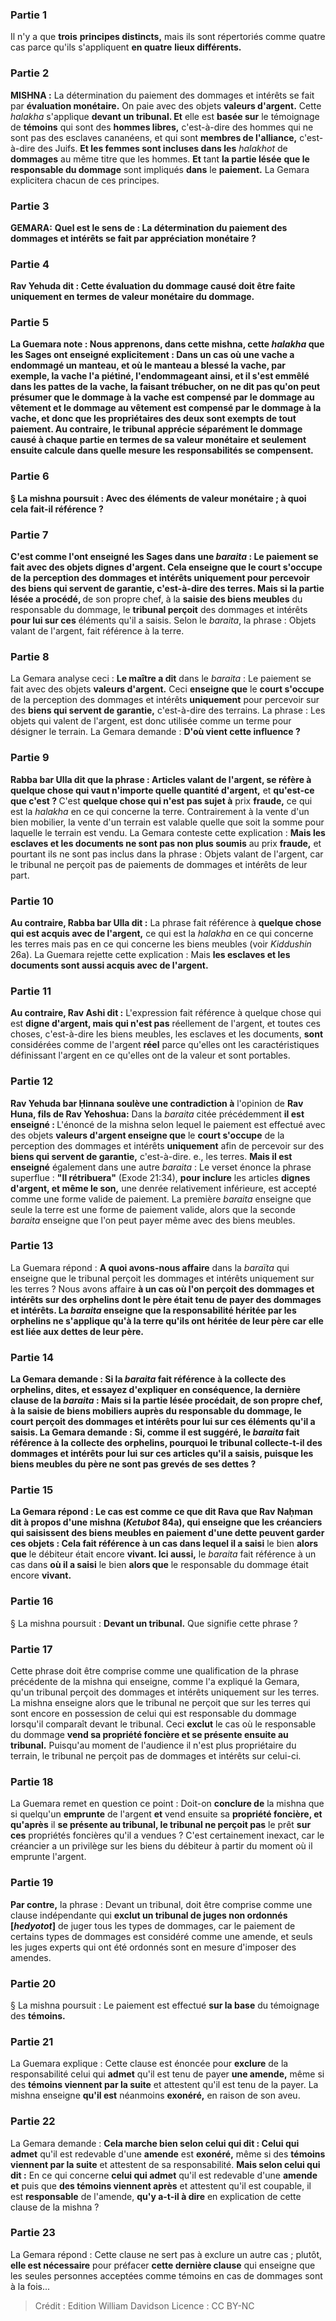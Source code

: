 
### Partie 1
Il n'y a que <b>trois</b> <b>principes distincts,</b> mais ils sont répertoriés comme quatre cas parce qu'ils s'appliquent <b>en quatre</b> <b>lieux différents.</b>

### Partie 2
<strong>MISHNA :</strong> La détermination du paiement des dommages et intérêts se fait par <b>évaluation monétaire.</b> On paie avec des objets <b>valeurs d'argent.</b> Cette <i>halakha</i> s'applique <b>devant un tribunal. Et</b> elle est <b>basée sur</b> le témoignage de <b>témoins</b> qui sont des <b>hommes libres,</b> c'est-à-dire des hommes qui ne sont pas des esclaves cananéens, et qui sont <b>membres de l'alliance,</b> c'est-à-dire des Juifs. <b>Et les femmes sont incluses dans les</b> <i>halakhot</i> de <b>dommages</b> au même titre que les hommes. <b>Et</b> tant <b>la partie lésée</b> <b>que le responsable du dommage</b> sont impliqués <b>dans</b> le <b>paiement.</b> La Gemara explicitera chacun de ces principes.

### Partie 3
<strong>GEMARA:</strong> <b>Quel est le sens de : La détermination du paiement des dommages et intérêts se fait par <b>appréciation monétaire ?</b>

### Partie 4
<b>Rav Yehuda dit : Cette évaluation</b> du dommage causé <b>doit être</b> faite <b>uniquement en termes</b> de valeur <b>monétaire</b> du dommage.

### Partie 5
La Guemara note : <b>Nous apprenons,</b> dans cette mishna, <b>cette</b> <i>halakha</i> <b>que les Sages ont enseigné</b> explicitement : Dans un cas où <b>une vache a endommagé un manteau,</b> et où le <b>manteau a blessé</b> la <b>vache,</b> par exemple, la vache l'a piétiné, l'endommageant ainsi, et il s'est emmêlé dans les pattes de la vache, la faisant trébucher, <b>on ne dit pas</b> qu'on peut présumer que le dommage à la <b>vache est compensé par</b> le dommage au <b>vêtement et</b> le dommage au <b>vêtement est compensé par</b> le dommage à la <b>vache,</b> et donc que les propriétaires des deux sont exempts de tout paiement. <b>Au contraire,</b> le tribunal <b>apprécie</b> séparément le dommage causé à chaque partie <b>en termes</b> de sa valeur <b>monétaire</b> et seulement ensuite calcule dans quelle mesure les responsabilités se compensent.

### Partie 6
§ La mishna poursuit : Avec des éléments <b>de valeur monétaire</b> ; à quoi cela fait-il référence ?

### Partie 7
C'est <b>comme l'ont enseigné les Sages</b> dans une <i>baraita</i> : Le paiement se fait avec des objets <b>dignes d'argent.</b> Cela <b>enseigne que</b> le <b>court s'occupe</b> de la perception des dommages et intérêts <b>uniquement</b> pour percevoir des <b>biens qui servent de garantie,</b> c'est-à-dire des terres. <b>Mais si la partie lésée</b> a procédé, </b> de son propre chef, à la <b>saisie des biens meubles</b> du responsable du dommage, le <b>tribunal perçoit</b> des dommages et intérêts <b>pour lui sur ces</b> éléments qu'il a saisis. Selon le <i>baraita</i>, la phrase : Objets valant de l'argent, fait référence à la terre.

### Partie 8
La Gemara analyse ceci : <b>Le maître a dit</b> dans le <i>baraita</i> : Le paiement se fait avec des objets <b>valeurs d'argent.</b> Ceci <b>enseigne que</b> le <b>court s'occupe</b> de la perception des dommages et intérêts <b>uniquement</b> pour percevoir sur des <b>biens qui servent de garantie,</b> c'est-à-dire des terrains. La phrase : Les objets qui valent de l'argent, est donc utilisée comme un terme pour désigner le terrain. La Gemara demande : <b>D'où vient cette <b>influence ?</b>

### Partie 9
<b>Rabba bar Ulla dit</b> que la phrase : Articles valant de l'argent, se réfère à <b>quelque chose qui vaut n'importe quelle</b> quantité d'argent,</b> et <b>qu'est-ce que c'est ? </b> C'est <b>quelque chose qui n'est pas sujet à</b> prix <b>fraude,</b> ce qui est la <i>halakha</i> en ce qui concerne la terre. Contrairement à la vente d'un bien mobilier, la vente d'un terrain est valable quelle que soit la somme pour laquelle le terrain est vendu. La Gemara conteste cette explication : <b>Mais les esclaves et les documents ne sont pas non plus soumis</b> au prix <b>fraude,</b> et pourtant ils ne sont pas inclus dans la phrase : Objets valant de l'argent, car le tribunal ne perçoit pas de paiements de dommages et intérêts de leur part.

### Partie 10
<b>Au contraire, Rabba bar Ulla dit :</b> La phrase fait référence à <b>quelque chose qui est acquis avec de l'argent,</b> ce qui est la <i>halakha</i> en ce qui concerne les terres mais pas en ce qui concerne les biens meubles (voir <i>Kiddushin</i> 26a). La Guemara rejette cette explication : Mais <b>les esclaves et les documents sont aussi acquis avec de l'argent.</b>

### Partie 11
<b>Au contraire, Rav Ashi dit :</b> L'expression fait référence à quelque chose qui est <b>digne d'argent, mais qui n'est pas</b> réellement de l'argent, et toutes ces</b> choses, c'est-à-dire les biens meubles, les esclaves et les documents, <b>sont</b> considérées comme de l'argent <b>réel</b> parce qu'elles ont les caractéristiques définissant l'argent en ce qu'elles ont de la valeur et sont portables.

### Partie 12
<b>Rav Yehuda bar Ḥinnana soulève une contradiction à</b> l'opinion de <b>Rav Huna, fils de Rav Yehoshua:</b> Dans la <i>baraita</i> citée précédemment <b>il est enseigné : </b> L'énoncé de la mishna selon lequel le paiement est effectué avec des objets <b>valeurs d'argent enseigne que</b> le <b>court s'occupe</b> de la perception des dommages et intérêts <b>uniquement</b> afin de percevoir sur des <b>biens qui servent de garantie,</b> c'est-à-dire. e., les terres. <b>Mais il est enseigné</b> également dans une autre <i>baraita</i> : Le verset énonce la phrase superflue : <b>"Il rétribuera"</b> (Exode 21:34), <b>pour inclure</b> les articles <b>dignes d'argent, et même le son,</b> une denrée relativement inférieure, est accepté comme une forme valide de paiement. La première <i>baraita</i> enseigne que seule la terre est une forme de paiement valide, alors que la seconde <i>baraita</i> enseigne que l'on peut payer même avec des biens meubles.

### Partie 13
La Guemara répond : <b>A quoi avons-nous affaire</b> dans la <i>baraïta</i> qui enseigne que le tribunal perçoit les dommages et intérêts uniquement sur les terres ? Nous avons affaire <b>à un cas où l'on perçoit des dommages et intérêts sur des <b>orphelins</b> dont le père était tenu de payer des dommages et intérêts. La <i>baraita</i> enseigne que la responsabilité héritée par les orphelins ne s'applique qu'à la terre qu'ils ont héritée de leur père car elle est liée aux dettes de leur père.

### Partie 14
La Gemara demande : <b>Si</b> la <i>baraita</i> fait référence à la collecte <b>des orphelins, dites,</b> et essayez d'expliquer en conséquence, <b>la dernière clause</b> de la <i>baraita</i> : Mais <b>si la partie lésée</b> <b>procédait,</b> de son propre chef, <b>à la saisie de biens mobiliers</b> auprès du responsable du dommage, le <b>court perçoit</b> des dommages et intérêts <b>pour lui sur ces</b> éléments qu'il a saisis. La Gemara demande : <b>Si,</b> comme il est suggéré, le <i>baraita</i> fait référence à la collecte <b>des orphelins, pourquoi le tribunal collecte-t-il</b> des dommages et intérêts <b>pour lui sur ces</b> articles qu'il a saisis, puisque les biens meubles du père ne sont pas grevés de ses dettes ?

### Partie 15
La Gemara répond : Le cas est <b>comme ce que dit Rava</b> que <b>Rav Naḥman dit</b> à propos d'une mishna (<i>Ketubot</i> 84a), qui enseigne que les créanciers qui saisissent des biens meubles en paiement d'une dette peuvent garder ces objets : Cela fait référence à un cas dans lequel il a saisi</b> le bien <b>alors que</b> le débiteur était encore <b>vivant. Ici aussi,</b> le <i>baraita</i> fait référence à un cas dans <b>où il a saisi</b> le bien <b>alors que</b> le responsable du dommage était encore <b>vivant.</b>

### Partie 16
§ La mishna poursuit : <b>Devant un tribunal.</b> Que signifie cette phrase ?

### Partie 17
Cette phrase doit être comprise comme une qualification de la phrase précédente de la mishna qui enseigne, comme l'a expliqué la Gemara, qu'un tribunal perçoit des dommages et intérêts uniquement sur les terres. La mishna enseigne alors que le tribunal ne perçoit que sur les terres qui sont encore en possession de celui qui est responsable du dommage lorsqu'il comparaît devant le tribunal. Ceci <b>exclut</b> le cas où le responsable du dommage <b>vend sa <b>propriété foncière</b> et se présente ensuite au tribunal.</b> Puisqu'au moment de l'audience il n'est plus propriétaire du terrain, le tribunal ne perçoit pas de dommages et intérêts sur celui-ci.

### Partie 18
La Guemara remet en question ce point : Doit-on <b>conclure de</b> la mishna que si quelqu'un <b>emprunte</b> de l'argent <b>et</b> vend ensuite sa <b>propriété foncière, et qu'après</b> il <b>se présente au tribunal, le tribunal ne perçoit pas</b> le prêt <b>sur ces</b> propriétés foncières qu'il a vendues ? C'est certainement inexact, car le créancier a un privilège sur les biens du débiteur à partir du moment où il emprunte l'argent.

### Partie 19
<b>Par contre,</b> la phrase : Devant un tribunal, doit être comprise comme une clause indépendante qui <b>exclut un tribunal de juges non ordonnés [<i>hedyotot</i>]</b> de juger tous les types de dommages, car le paiement de certains types de dommages est considéré comme une amende, et seuls les juges experts qui ont été ordonnés sont en mesure d'imposer des amendes.

### Partie 20
§ La mishna poursuit : Le paiement est effectué <b>sur la base</b> du témoignage des <b>témoins.</b>

### Partie 21
La Guemara explique : Cette clause est énoncée pour <b>exclure</b> de la responsabilité celui qui <b>admet</b> qu'il est tenu de payer <b>une amende,</b> même si des <b>témoins viennent par la suite</b> et attestent qu'il est tenu de la payer. La mishna enseigne <b>qu'il est</b> néanmoins <b>exonéré,</b> en raison de son aveu.

### Partie 22
La Gemara demande : <b>Cela marche bien selon celui qui dit : Celui qui admet</b> qu'il est redevable d'une <b>amende</b> est <b>exonéré,</b> même si des <b>témoins viennent par la suite</b> et attestent de sa responsabilité. <b>Mais selon celui qui dit :</b> En ce qui concerne <b>celui qui admet</b> qu'il est redevable d'une <b>amende et</b> puis que <b>des témoins viennent après</b> et attestent qu'il est coupable, il est <b>responsable</b> de l'amende, <b>qu'y a-t-il à dire</b> en explication de cette clause de la mishna ?

### Partie 23
La Gemara répond : Cette clause ne sert pas à exclure un autre cas ; plutôt, <b>elle est nécessaire</b> pour préfacer <b>cette dernière clause</b> qui enseigne que les seules personnes acceptées comme témoins en cas de dommages sont à la fois...

>Crédit : Edition William Davidson
>Licence : CC BY-NC